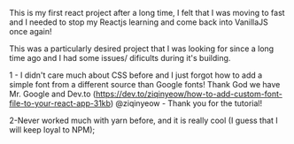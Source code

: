 This is my first react project after a long time, I felt that I was moving to fast and I needed to stop my Reactjs learning and come back into VanillaJS once again!

This was a particularly desired project that I was looking for since a long time ago and I had some issues/ dificults during it's building.

1 - I didn't care much about CSS before and I just forgot how to add a simple font from a different source than Google fonts! Thank God we have Mr. Google and Dev.to (https://dev.to/ziqinyeow/how-to-add-custom-font-file-to-your-react-app-31kb) @ziqinyeow - Thank you for the tutorial!

2-Never worked much with yarn before, and it is really cool (I guess that I will keep loyal to NPM);
